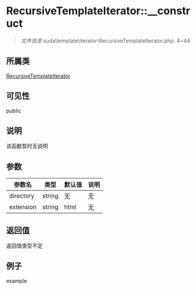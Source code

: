 # RecursiveTemplateIterator::__construct

> *文件信息* suda\template\iterator\RecursiveTemplateIterator.php: 4~44
## 所属类 

[RecursiveTemplateIterator](../RecursiveTemplateIterator.md)

## 可见性

  public  
## 说明

该函数暂时无说明

## 参数

 
| 参数名 | 类型 | 默认值 | 说明 |
|--------|-----|-------|-------|
 | directory |  string | 无 | 无 |
 | extension |  string | html | 无 |
## 返回值
返回值类型不定
## 例子

example